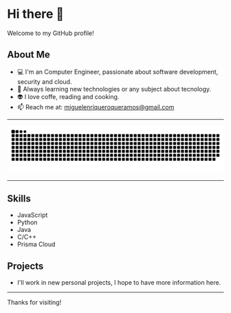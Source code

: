 # Hi there 👋

Welcome to my GitHub profile!

## About Me

- 💻 I'm an Computer Engineer, passionate about software development, security and cloud.
- 🌱 Always learning new technologies or any subject about tecnology. 
- 👽 I love coffe, reading and cooking.
- 📫 Reach me at: miguelenriqueroqueramos@gmail.com

---
![Snake animation](https://github.com/MagnoEfren/magnoefren/blob/main/github_snake.svg)

---

## Skills

- JavaScript
- Python
- Java
- C/C++
- Prisma Cloud

## Projects

- I'll work in new personal projects, I hope to have more information here.
<!--
- [Project One](https://github.com/yourusername/project-one)
- [Project Two](https://github.com/yourusername/project-two)
-->

---

Thanks for visiting!